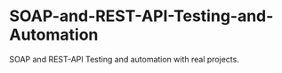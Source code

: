 # SOAP-and-REST-API-Testing-and-Automation
SOAP and REST-API Testing and automation with real projects.
